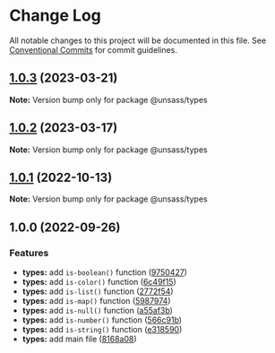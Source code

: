 # Change Log

All notable changes to this project will be documented in this file.
See [Conventional Commits](https://conventionalcommits.org) for commit guidelines.

## [1.0.3](https://github.com/unsass/unsass/compare/@unsass/types@1.0.2...@unsass/types@1.0.3) (2023-03-21)

**Note:** Version bump only for package @unsass/types





## [1.0.2](https://github.com/unsass/unsass/compare/@unsass/types@1.0.1...@unsass/types@1.0.2) (2023-03-17)

**Note:** Version bump only for package @unsass/types






## [1.0.1](https://github.com/unsass/unsass/compare/@unsass/types@1.0.0...@unsass/types@1.0.1) (2022-10-13)

**Note:** Version bump only for package @unsass/types






## 1.0.0 (2022-09-26)


### Features

* **types:** add `is-boolean()` function ([9750427](https://github.com/unsass/unsass/commit/975042793ca9a8ade8c90d5553749225e52064fe))
* **types:** add `is-color()` function ([6c49f15](https://github.com/unsass/unsass/commit/6c49f151064468d6998ad1d48fcb113976323ac1))
* **types:** add `is-list()` function ([2772f54](https://github.com/unsass/unsass/commit/2772f54ffb10e9c91408c1a4311786bdfd67b5d8))
* **types:** add `is-map()` function ([5987974](https://github.com/unsass/unsass/commit/59879748b8ce5a3b9c1b3d7c7c0162d9e4dada38))
* **types:** add `is-null()` function ([a55af3b](https://github.com/unsass/unsass/commit/a55af3b0ba074a08c75220502d2f87c13a505639))
* **types:** add `is-number()` function ([566c91b](https://github.com/unsass/unsass/commit/566c91bf6f5e4708c2297aae80a95c069331f0a1))
* **types:** add `is-string()` function ([e318590](https://github.com/unsass/unsass/commit/e318590b0b38215ab6b0d6c4a49b35cbd382f498))
* **types:** add main file ([8168a08](https://github.com/unsass/unsass/commit/8168a08ab68cf3761048ff91ca8c8ec83f2367b2))
